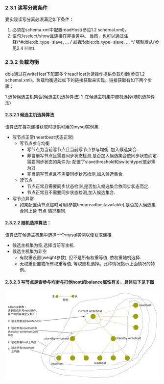 ### 2.3.1 读写分离条件
要实现读写分离必须满足如下条件：

1. 必须在schema.xml中配置readHost(参见1.2 schemal.xml)。
2. 语句为select/show且连接在非事务中。
   当然，也可以通过注释/*#dble:db_type=slave, ... */ 或者/*!dble:db_type=slave, ... */ 强制发从(参见2.4 Hint).

 
### 2.3.2 负载均衡

dble通过在writeHost下配置多个readHost为读操作提供负载均衡(参见1.2 schemal.xml)。负载均衡通过如下的链接获取来实现。链接获取有如下两个步骤：

1.选择候选主机集合(候选主机选择算法)
2.在候选主机集中随机选择(随机选择算法)
#### 2.3.2.1  候选主机选择算法
该算法在每次连接获取时提供可用的mysql实例集.

+ 写节点正常(heartbeat状态正常)
  - 写节点参与均衡
     + 写节点为当前写节点且当前写节点参与均衡, 加入候选集合.
     + 非当前写节点且需要同步状态检测,是否加入候选集合依同步状态而定. 需要同步状态的条件为: 配置了slavethreshold和switchtype(值必需为2).
     + 非当前写节点且不需要同步状态检测,加入候选集合.
  - 读节点
     + 节点正常且需要同步状态检测,是否加入候选集合依同步状态而定.
     + 节点正常且不需要同步状态检测,加入候选集合.
+ 写节点异常
  - 如果配置读节点临时可用(参数tempreadhostavailable),是否加入候选集合同上读 节点 情况相同.
#### 2.3.2.2  随机选择算法：
该算法在候选主机集中选择一个mysql实例以便获取连接.

+ 候选主机集为空,选择当前写主机.
+ 候选主机集为非空
  - 有权重设置(weight参数), 但不是所有权重等值, 依权重随机选择.
  - 无权重设置或所有权重等值, 等权随机选择。此种情况指示上面情况的特例。

#### 2.3.2.3 写节点是否参与均衡与打他host的balance属性有关，具体见下见下图

![balance](pic/2.3_balance.png)
